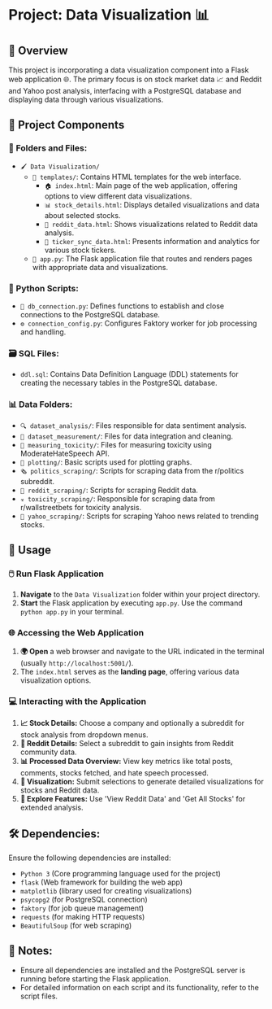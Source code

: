 

<!-- 
# Project Title

## Table of Contents
1. [Introduction](#introduction)
2. [File Descriptions](#file-descriptions)
3. [Installation](#installation)
4. [Usage](#usage)

## Introduction
Brief description of the project.

## File Descriptions
- `file1.ext`: Brief description of what `file1.ext` does.
- `file2.ext`: Brief description of what `file2.ext` does.
- `file3.ext`: Brief description of what `file3.ext` does.
- `directory/`: Brief description of what files in `directory/` do.

## Installation
Instructions for how to install and setup your project.

## Usage
Instructions for how to use your project after it's installed. -->

# Project: Data Visualization 📊

## 🌟 Overview
This project is incorporating a data visualization component into a Flask web application 🌐. The primary focus is on stock market data 📈 and Reddit and Yahoo post analysis, interfacing with a PostgreSQL database and displaying data through various visualizations.

## 📁 Project Components

### 📂 Folders and Files:

- `🖌️ Data Visualization/`
  - `📄 templates/`: Contains HTML templates for the web interface.
    - `🏠 index.html`: Main page of the web application, offering options to view different data visualizations.
    - `📊 stock_details.html`: Displays detailed visualizations and data about selected stocks.
    - `💬 reddit_data.html`: Shows visualizations related to Reddit data analysis.
    - `📝 ticker_sync_data.html`: Presents information and analytics for various stock tickers.
  - `🚀 app.py`: The Flask application file that routes and renders pages with appropriate data and visualizations.

### 🐍 Python Scripts:

- `🔗 db_connection.py`: Defines functions to establish and close connections to the PostgreSQL database.
- `⚙️ connection_config.py`: Configures Faktory worker for job processing and handling.

### 🗃️ SQL Files:

- `ddl.sql`: Contains Data Definition Language (DDL) statements for creating the necessary tables in the PostgreSQL database.

### 📊 Data Folders:

- `🔍 dataset_analysis/`: Files responsible for data sentiment analysis.
- `🧹 dataset_measurement/`: Files for data integration and cleaning.
- `🔬 measuring_toxicity/`: Files for measuring toxicity using ModerateHateSpeech API.
- `🎨 plotting/`: Basic scripts used for plotting graphs.
- `🗞️ politics_scraping/`: Scripts for scraping data from the r/politics subreddit.
- `👥 reddit_scraping/`: Scripts for scraping Reddit data.
- `☣️ toxicity_scraping/`: Responsible for scraping data from r/wallstreetbets for toxicity analysis.
- `📰 yahoo_scraping/`: Scripts for scraping Yahoo news related to trending stocks.


## 🚀 Usage

### 🖱️ Run Flask Application
1. **Navigate** to the `Data Visualization` folder within your project directory.
2. **Start** the Flask application by executing `app.py`. Use the command `python app.py` in your terminal.

### 🌐 Accessing the Web Application
1. **🌍 Open** a web browser and navigate to the URL indicated in the terminal (usually `http://localhost:5001/`).
2. The `index.html` serves as the **landing page**, offering various data visualization options.

### 💻 Interacting with the Application

1. **📈 Stock Details:** Choose a company and optionally a subreddit for stock analysis from dropdown menus.
2. **💬 Reddit Details:** Select a subreddit to gain insights from Reddit community data.
3. **📊 Processed Data Overview:** View key metrics like total posts, comments, stocks fetched, and hate speech processed.
4. **🎨 Visualization:** Submit selections to generate detailed visualizations for stocks and Reddit data.
5. **🔭 Explore Features:** Use 'View Reddit Data' and 'Get All Stocks' for extended analysis.

## 🛠️ Dependencies:

Ensure the following dependencies are installed:

- `Python 3` (Core programming language used for the project)
- `flask` (Web framework for building the web app)
- `matplotlib` (library used for creating visualizations)
- `psycopg2` (for PostgreSQL connection)
- `faktory` (for job queue management)
- `requests` (for making HTTP requests)
- `BeautifulSoup` (for web scraping)

## 📝 Notes:

- Ensure all dependencies are installed and the PostgreSQL server is running before starting the Flask application.
- For detailed information on each script and its functionality, refer to the script files.

